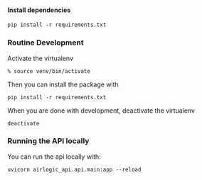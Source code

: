#### Install dependencies

```
pip install -r requirements.txt
```

### Routine Development

Activate the virtualenv

```
% source venv/bin/activate
```

Then you can install the package with

```
pip install -r requirements.txt
```

When you are done with development, deactivate the virtualenv

```
deactivate
```

### Running the API locally

You can run the api locally with:

```
uvicorn airlogic_api.api.main:app --reload
```
